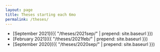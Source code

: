 ```yaml
---
layout: page
title: Theses starting each 6mo
permalink: /theses/
---
```



- [September 2021]({{ "/theses/2021sep/" | prepend: site.baseurl }})
- [February 2021]({{ "/theses/2021feb/" | prepend: site.baseurl }})
- [September 2020]({{ "/theses/2020sep/" | prepend: site.baseurl }})

